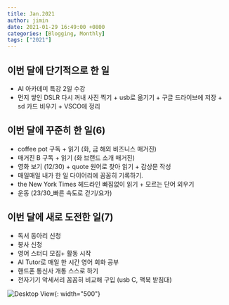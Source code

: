 ```yaml
---
title: Jan.2021
author: jimin
date: 2021-01-29 16:49:00 +0800  
categories: [Blogging, Monthly]
tags: ["2021"]
---
```


## 이번 달에 단기적으로 한 일

- AI 아카데미 특강 2일 수강
- 먼지 쌓인 DSLR 다시 꺼내 사진 찍기 + usb로 옮기기 + 구글 드라이브에 저장 + sd 카드 비우기 + VSCO에 정리



## 이번 달에 꾸준히 한 일(6)

- coffee pot 구독 + 읽기 (화, 금 해외 비즈니스 매거진)
- 매거진 B 구독 + 읽기 (화 브랜드 소개 매거진)
- 영화 보기 (12/30) + quote 원어로 찾아 읽기 + 감상문 작성
- 매일매일 내가 한 일 다이어리에 꼼꼼히 기록하기.
- the New York Times 헤드라인 빠짐없이 읽기 + 모르는 단어 외우기
- 운동 (23/30_빠른 속도로 걷기/요가)

 

## 이번 달에 새로 도전한 일(7)

- 독서 동아리 신청
- 봉사 신청
- 영어 스터디 모집+ 활동 시작
- AI Tutor로 매일 한 시간 영어 회화 공부
- 핸드폰 통신사 개통 스스로 하기
- 전자기기 악세서리 꼼꼼히 비교해 구입 (usb C, 맥북 받침대)


![Desktop View](https://img1.daumcdn.net/thumb/R1280x0/?scode=mtistory2&fname=https%3A%2F%2Fblog.kakaocdn.net%2Fdn%2FWD3EB%2FbtqVFBEEmJi%2FlRJgkVvzUbWZUkNbp9ZC0k%2Fimg.jpg){: width="500"}